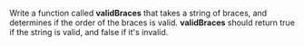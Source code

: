 Write a function called **validBraces** that takes a string of braces, and determines if the order of the braces is valid. **validBraces** should return true if the string is valid, and false if it's invalid.